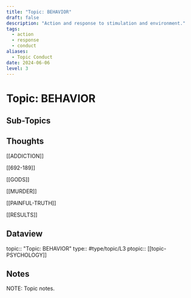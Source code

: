 ```yaml
---
title: "Topic: BEHAVIOR"
draft: false
description: "Action and response to stimulation and environment."
tags:
  - action
  - response
  - conduct
aliases:
  - Topic Conduct
date: 2024-06-06
level: 3
---
```

# Topic: BEHAVIOR 
## Sub-Topics

## Thoughts
[[ADDICTION]]

[[692-189]]

[[GODS]]

[[MURDER]]

[[PAINFUL-TRUTH]]

[[RESULTS]]

## Dataview
topic:: "Topic: BEHAVIOR"
type:: #type/topic/L3
ptopic:: [[topic-PSYCHOLOGY]]

## Notes
NOTE: Topic notes.
